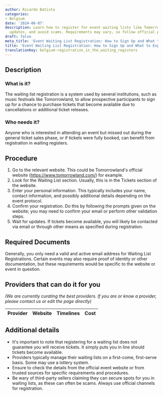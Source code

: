```yaml
---
author: Ricardo Batista
categories:
- Belgium
date: '2024-06-07'
description: Learn how to register for event waiting lists like Tomorrowland's, get
  updates, and avoid scams. Requirements may vary, so follow official procedures.
draft: false
meta_title: 'Event Waiting List Registration: How to Sign Up and What to Expect'
title: 'Event Waiting List Registration: How to Sign Up and What to Expect'
translationKey: belgium-registration_in_the_waiting_registers
---
```



## Description
### What is it?
The waiting list registration is a system used by several institutions, such as music festivals like Tomorrowland, to allow prospective participants to sign up for a chance to purchase tickets that become available due to cancellations or additional ticket releases.

### Who needs it?
Anyone who is interested in attending an event but missed out during the general ticket sales phase, or if tickets were fully booked, can benefit from registration in waiting registers.

## Procedure
1. Go to the relevant website. This could be Tomorrowland's official website (https://www.tomorrowland.com/) for example.
2. Look for the Waiting List section. Usually, this is in the Tickets section of the website.
3. Enter your personal information. This typically includes your name, contact information, and possibly additional details depending on the event protocol.
4. Confirm your registration. Do this by following the prompts given on the website; you may need to confirm your email or perform other validation steps.
5. Wait for updates. If tickets become available, you will likely be contacted via email or through other means as specified during registration.

## Required Documents
Generally, you only need a valid and active email address for Waiting List Registrations. Certain events may also require proof of identity or other documentation, but these requirements would be specific to the website or event in question.

## Providers that can do it for you

_(We are currently curating the best providers. If you are or know a provider, please contact us or edit the page directly)_

| Provider        |     Website     |     Timelines    |       Cost      |
| --------------- | --------------- |  :-------------: | :-------------: |

## Additional details
- It's important to note that registering for a waiting list does not guarantee you will receive tickets. It simply puts you in line should tickets become available.
- Providers typically manage their waiting lists on a first-come, first-serve basis. Some may use a lottery system.
- Ensure to check the details from the official event website or from trusted sources for specific requirements and procedures.
- Be wary of third-party sellers claiming they can secure spots for you in waiting lists, as these can often be scams. Always use official channels for registration.